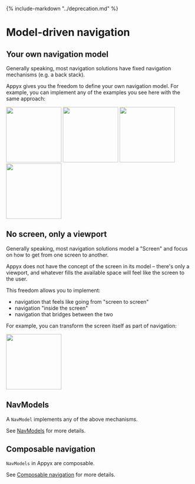 {% include-markdown "../deprecation.md" %}

# Model-driven navigation


## Your own navigation model

Generally speaking, most navigation solutions have fixed navigation mechanisms (e.g. a back stack).

Appyx gives you the freedom to define your own navigation model. For example, you can implement any of the examples you see here with the same approach:

<img src="https://i.imgur.com/N8rEPrJ.gif" width="150"> <img src="https://i.imgur.com/esLXh61.gif" width="150"> <img src="https://i.imgur.com/8gy3Ghb.gif" width="150"> <img src="https://cdn-images-1.medium.com/max/1600/1*mEg8Ebem3Hd2knQSA0yI1A.gif" width="150">


## No screen, only a viewport

Generally speaking, most navigation solutions model a "Screen" and focus on how to get from one screen to another.

Appyx does not have the concept of the screen in its model – there's only a viewport, and whatever fills the available space will feel like the screen to the user.

This freedom allows you to implement:

- navigation that feels like going from "screen to screen"
- navigation "inside the screen"
- navigation that bridges between the two

For example, you can transform the screen itself as part of navigation:

<img src="https://i.imgur.com/EKjwaqW.gif" width="150">


## NavModels

A `NavModel` implements any of the above mechanisms. 

See [NavModels](../navmodel/index.md) for more details. 


## Composable navigation

`NavModels` in Appyx are composable.

See [Composable navigation](composable-navigation.md) for more details.
